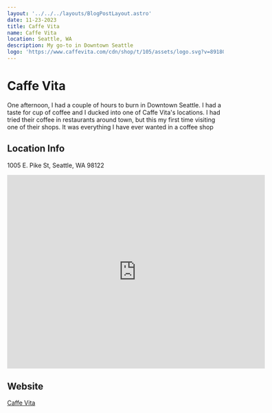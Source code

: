 ```yaml
---
layout: '../../../layouts/BlogPostLayout.astro'
date: 11-23-2023
title: Caffe Vita
name: Caffe Vita
location: Seattle, WA
description: My go-to in Downtown Seattle
logo: 'https://www.caffevita.com/cdn/shop/t/105/assets/logo.svg?v=89180471563119258291675103906'
---
```


# Caffe Vita

One afternoon, I had a couple of hours to burn in Downtown Seattle.  I had a taste for cup of coffee and I ducked into one of Caffe Vita's locations.  I had tried their coffee in restaurants around town, but this my first time visiting one of their shops.  It was everything I have ever wanted in a coffee shop

## Location Info

1005 E. Pike St, Seattle, WA 98122 

<iframe src="https://www.google.com/maps/embed?pb=!1m18!1m12!1m3!1d2689.6262750386973!2d-122.3216060237486!3d47.61395618746971!2m3!1f0!2f0!3f0!3m2!1i1024!2i768!4f13.1!3m3!1m2!1s0x54906acc4738cf25%3A0xeff18719160ca666!2sCaff%C3%A9%20Vita!5e0!3m2!1sen!2sus!4v1700770736963!5m2!1sen!2sus" width="600" height="450" style="border:0;" allowfullscreen="" loading="lazy" referrerpolicy="no-referrer-when-downgrade"></iframe>

## Website
[Caffe Vita](https://www.caffevita.com/)

